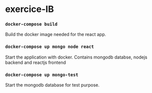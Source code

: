 # exercice-IB

### `docker-compose build`

Build the docker image needed for the react app.

### `docker-compose up mongo node react`

Start the application with docker. Contains mongodb databse, nodejs backend and reactjs frontend

### `docker-compose up mongo-test`

Start the mongodb database for test purpose.


